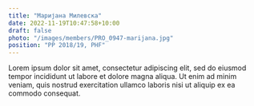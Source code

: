 ```yaml
---
title: "Маријана Милевска"
date: 2022-11-19T10:47:58+10:00
draft: false
photo: "/images/members/PRO_0947-marijana.jpg"
position: "PP 2018/19, PHF"
---
```


Lorem ipsum dolor sit amet, consectetur adipiscing elit, sed do eiusmod tempor incididunt ut labore et dolore magna aliqua. Ut enim ad minim veniam, quis nostrud exercitation ullamco laboris nisi ut aliquip ex ea commodo consequat.